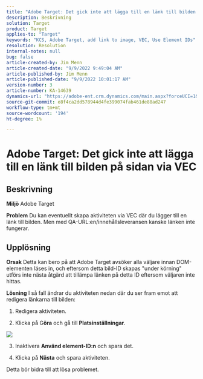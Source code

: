 ```yaml
---
title: "Adobe Target: Det gick inte att lägga till en länk till bilden på sidan via VEC"
description: Beskrivning
solution: Target
product: Target
applies-to: "Target"
keywords: "KCS, Adobe Target, add link to image, VEC, Use Element IDs"
resolution: Resolution
internal-notes: null
bug: false
article-created-by: Jim Menn
article-created-date: "9/9/2022 9:49:04 AM"
article-published-by: Jim Menn
article-published-date: "9/9/2022 10:01:17 AM"
version-number: 3
article-number: KA-14639
dynamics-url: "https://adobe-ent.crm.dynamics.com/main.aspx?forceUCI=1&pagetype=entityrecord&etn=knowledgearticle&id=384c92a1-2430-ed11-9db1-0022480866ad"
source-git-commit: e8f4ca2dd578944d4fe399074fab461de88ad247
workflow-type: tm+mt
source-wordcount: '194'
ht-degree: 1%

---
```


# Adobe Target: Det gick inte att lägga till en länk till bilden på sidan via VEC

## Beskrivning


<b>Miljö</b>
Adobe Target

<b>Problem</b>
Du kan eventuellt skapa aktiviteten via VEC där du lägger till en länk till bilden.
Men med QA-URL:en/innehållsleveransen kanske länken inte fungerar.




## Upplösning


<b>Orsak</b>
Detta kan bero på att Adobe Target avsöker alla väljare innan DOM-elementen läses in, och eftersom detta bild-ID skapas &quot;under körning&quot; utförs inte nästa åtgärd att tillämpa länken på detta ID eftersom väljaren inte hittas.

<b>Lösning</b>
I så fall ändrar du aktiviteten nedan där du ser fram emot att redigera länkarna till bilden:

1. Redigera aktiviteten.

2. Klicka på G<b>öra</b> och gå till <b>Platsinställningar</b>.

![](http://omniture.custhelp.com/ci/inlineImage/get/2604510/f3a717a357a2a8c34b6bdfae61ce60ee)

3. Inaktivera <b>Använd element-ID:n</b> och spara det.

4. Klicka på <b>Nästa</b> och spara aktiviteten.

Detta bör bidra till att lösa problemet.
